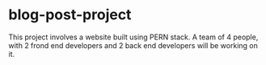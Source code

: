 # blog-post-project
This project involves a website built using PERN stack. A team of 4 people, with 2 frond end developers and 2 back end developers will be working on it.
